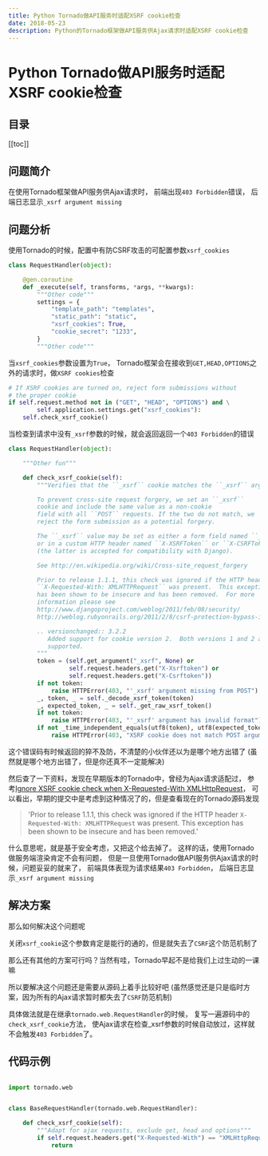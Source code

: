 ```yaml
---
title: Python Tornado做API服务时适配XSRF cookie检查
date: 2018-05-23
description: Python的Tornado框架做API服务供Ajax请求时适配XSRF cookie检查
---
```


# Python Tornado做API服务时适配XSRF cookie检查

<!--# 简介
Python的Tornado框架做API服务供Ajax请求时适配XSRF cookie检查-->

## 目录

[[toc]]

## 问题简介

在使用Tornado框架做API服务供Ajax请求时，
前端出现```403 Forbidden```错误，
后端日志显示```_xsrf argument missing```

## 问题分析

使用Tornado的时候，配置中有防CSRF攻击的可配置参数```xsrf_cookies```

```python
class RequestHandler(object):

    @gen.coroutine
    def _execute(self, transforms, *args, **kwargs):
        """Other code"""
        settings = {
            "template_path": "templates",
            "static_path": "static",
            "xsrf_cookies": True,
            "cookie_secret": "1233",
        }
        """Other code"""

```

当```xsrf_cookies```参数设置为```True```，
Tornado框架会在接收到```GET,HEAD,OPTIONS```之外的请求时，做```XSRF cookies```检查

```python
# If XSRF cookies are turned on, reject form submissions without
# the proper cookie
if self.request.method not in ("GET", "HEAD", "OPTIONS") and \
        self.application.settings.get("xsrf_cookies"):
    self.check_xsrf_cookie()

```

当检查到请求中没有```_xsrf```参数的时候，就会返回返回一个```403 Forbidden```的错误

```python
class RequestHandler(object):

    """Other fun"""

    def check_xsrf_cookie(self):
        """Verifies that the ``_xsrf`` cookie matches the ``_xsrf`` argument.

        To prevent cross-site request forgery, we set an ``_xsrf``
        cookie and include the same value as a non-cookie
        field with all ``POST`` requests. If the two do not match, we
        reject the form submission as a potential forgery.

        The ``_xsrf`` value may be set as either a form field named ``_xsrf``
        or in a custom HTTP header named ``X-XSRFToken`` or ``X-CSRFToken``
        (the latter is accepted for compatibility with Django).

        See http://en.wikipedia.org/wiki/Cross-site_request_forgery

        Prior to release 1.1.1, this check was ignored if the HTTP header
        ``X-Requested-With: XMLHTTPRequest`` was present.  This exception
        has been shown to be insecure and has been removed.  For more
        information please see
        http://www.djangoproject.com/weblog/2011/feb/08/security/
        http://weblog.rubyonrails.org/2011/2/8/csrf-protection-bypass-in-ruby-on-rails

        .. versionchanged:: 3.2.2
           Added support for cookie version 2.  Both versions 1 and 2 are
           supported.
        """
        token = (self.get_argument("_xsrf", None) or
                 self.request.headers.get("X-Xsrftoken") or
                 self.request.headers.get("X-Csrftoken"))
        if not token:
            raise HTTPError(403, "'_xsrf' argument missing from POST")
        _, token, _ = self._decode_xsrf_token(token)
        _, expected_token, _ = self._get_raw_xsrf_token()
        if not token:
            raise HTTPError(403, "'_xsrf' argument has invalid format")
        if not _time_independent_equals(utf8(token), utf8(expected_token)):
            raise HTTPError(403, "XSRF cookie does not match POST argument")

```

这个错误码有时候返回的猝不及防，不清楚的小伙伴还以为是哪个地方出错了
(虽然就是哪个地方出错了，但是你还真不一定能解决)

然后查了一下资料，发现在早期版本的Tornado中，曾经为Ajax请求适配过，
参考[Ignore XSRF cookie check when X-Requested-With XMLHttpRequest](https://github.com/tornadoweb/tornado/commit/c50d9b8c789eb1914f31bd4dc7adbf1383c8fdb1)，
可以看出，早期的提交中是考虑到这种情况了的，但是查看现在的Tornado源码发现

> 'Prior to release 1.1.1, this check was ignored if the HTTP header
        ``X-Requested-With: XMLHTTPRequest`` was present.  This exception
        has been shown to be insecure and has been removed.'

什么意思呢，就是基于安全考虑，又把这个给去掉了。
这样的话，使用Tornado做服务端渲染肯定不会有问题，
但是一旦使用Tornado做API服务供Ajax请求的时候，问题妥妥的就来了，
前端具体表现为请求结果```403 Forbidden```，
后端日志显示```_xsrf argument missing```

## 解决方案

那么如何解决这个问题呢

关闭```xsrf_cookie```这个参数肯定是能行的通的，但是就失去了```CSRF```这个防范机制了

那么还有其他的方案可行吗？当然有哇，Tornado早起不是给我们上过生动的一课嘛

所以要解决这个问题还是需要从源码上着手比较好吧
(虽然感觉还是只是临时方案，因为所有的Ajax请求暂时都失去了```CSRF```防范机制)

具体做法就是在继承```tornado.web.RequestHandler```的时候，
复写一遍源码中的```check_xsrf_cookie```方法，
使Ajax请求在检查_xsrf参数的时候自动放过，这样就不会触发```403 Forbidden```了。

## 代码示例

```python

import tornado.web


class BaseRequestHandler(tornado.web.RequestHandler):

    def check_xsrf_cookie(self):
        """Adapt for ajax requests, exclude get, head and options"""
        if self.request.headers.get("X-Requested-With") == "XMLHttpRequest":
            return

```
